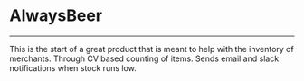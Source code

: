 # AlwaysBeer
------------

This is the start of a great product that is meant to help with the inventory of merchants.
Through CV based counting of items. Sends email and slack notifications when stock runs low.
